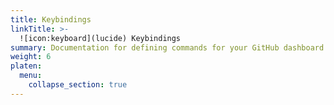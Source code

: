 ```yaml
---
title: Keybindings
linkTitle: >-
  ![icon:keyboard](lucide) Keybindings
summary: Documentation for defining commands for your GitHub dashboard.
weight: 6
platen:
  menu:
    collapse_section: true
---
```

